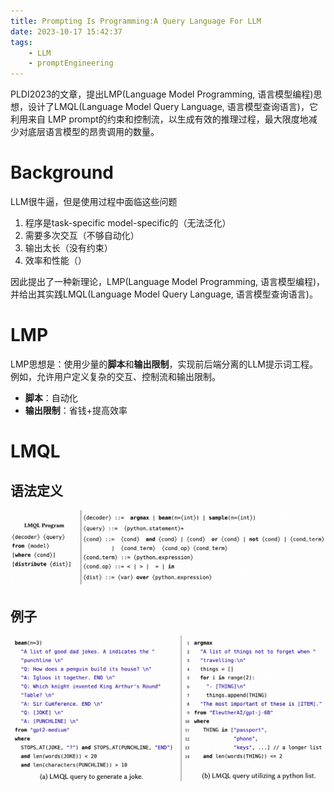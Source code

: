 ```yaml
---
title: Prompting Is Programming:A Query Language For LLM
date: 2023-10-17 15:42:37
tags:
    - LLM
    - promptEngineering
---
```

PLDI2023的文章，提出LMP(Language Model Programming, 语言模型编程)思想，设计了LMQL(Language Model Query Language, 语言模型查询语言)，它利用来自 LMP prompt的约束和控制流，以生成有效的推理过程，最大限度地减少对底层语言模型的昂贵调用的数量。

<!-- more -->

# Background

LLM很牛逼，但是使用过程中面临这些问题

1. 程序是task-specific model-specific的（无法泛化）
2. 需要多次交互（不够自动化）
3. 输出太长（没有约束）
4. 效率和性能（）

因此提出了一种新理论，LMP(Language Model Programming, 语言模型编程)，并给出其实践LMQL(Language Model Query Language, 语言模型查询语言)。

# LMP

LMP思想是：使用少量的**脚本**和**输出限制**，实现前后端分离的LLM提示词工程。例如，允许用户定义复杂的交互、控制流和输出限制。

* **脚本**：自动化
* **输出限制**：省钱+提高效率

# LMQL

## 语法定义

![1697544698103](image/PromptingIsProgramming-AQueryLanguageForLLM/1697544698103.png)

## 例子

![1697544664866](image/PromptingIsProgramming-AQueryLanguageForLLM/1697544664866.png)
